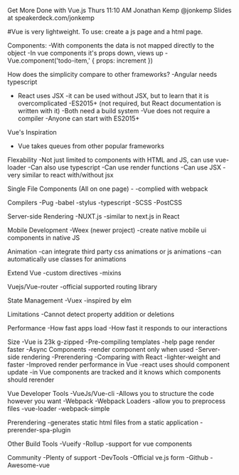 Get More Done with Vue.js
Thurs 11:10 AM
Jonathan Kemp @jonkemp
Slides at speakerdeck.com/jonkemp


#Vue is very lightweight.
To use: create a js page and a html page.

Components:
  -With components the data is not mapped directly to the object
  -In vue components it's props down, views up
  -Vue.component('todo-item,' {
    props: increment
  })

How does the simplicity compare to other frameworks?
  -Angular needs typescript
  - React uses JSX
    -it can be used without JSX, but to learn that it is overcomplicated
    -ES2015+ (not required, but React documentation is written with it)
  -Both need a build system
  -Vue does not require a compiler
  -Anyone can start with ES2015+

Vue's Inspiration
  - Vue takes queues from other popular frameworks

Flexability
  -Not just limited to components with HTML and JS, can use vue-loader 
  -Can also use typescript
  -Can use render functions 
  -Can use JSX
    -very similar to react with/without jsx

Single File Components (All on one page)
  -<template></template>
    <script></script>
    <style></style>
  -complied with webpack

Compilers
  -Pug
  -babel
  -stylus
  -typescript
  -SCSS
  -PostCSS

Server-side Rendering
  -NUXT.js
    -similar to next.js in React

Mobile Development
  -Weex (newer project)
    -create native mobile ui components in native JS

Animation
  -can integrate third party css animations or js animations
  -can automatically use classes for animations

Extend Vue 
  -custom directives
  -mixins

Vuejs/Vue-router
  -official supported routing library 

State Management 
  -Vuex 
    -inspired by elm
  
Limitations
  -Cannot detect property addition or deletions

Performance 
  -How fast apps load
  -How fast it responds to our interactions

  Size
    -Vue is 23k g-zipped
    -Pre-compiling templates
      -help page render faster 
    -Async Components
      -render component only when used 
    -Server-side rendering 
    -Prerendering
    -Comparing with React
      -lighter-weight and faster
      -Improved render performance in Vue
        -react uses should component update
        -in Vue components are tracked and it knows which components should rerender

Vue Developer Tools
  -VueJs/Vue-cli
    -Allows you to structure the code however you want
  -Webpack
    -Webpack Loaders
      -allow you to preprocess files
      -vue-loader
      -webpack-simple

Prerendering
  -generates static html files from a static application
  -prerender-spa-plugin

Other Build Tools
  -Vueify
  -Rollup
    -support for vue components

Community 
  -Plenty of support
  -DevTools
  -Official ve.js form
  -Github
  -Awesome-vue
